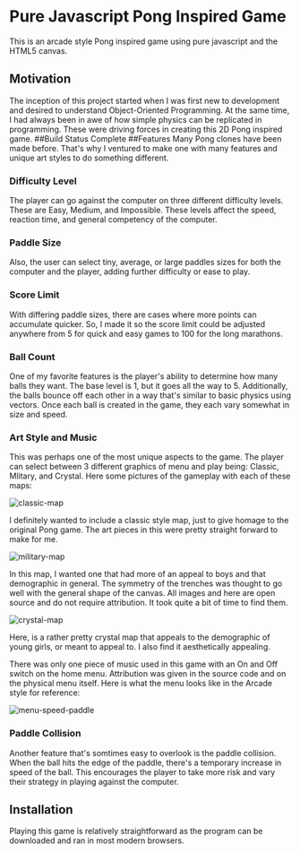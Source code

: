 # Pure Javascript Pong Inspired Game
This is an arcade style Pong inspired game using pure javascript and the HTML5 canvas.
## Motivation
The inception of this project started when I was first new to development and desired to understand Object-Oriented Programming. At the same time, I had always been in awe of how simple physics can be replicated in programming. These were driving forces in creating this 2D Pong inspired game.
##Build Status
Complete
##Features
Many Pong clones have been made before. That's why I ventured to make one with many features and unique art styles to do something different.
### Difficulty Level
The player can go against the computer on three different difficulty levels. These are Easy, Medium, and Impossible. These levels affect the speed, reaction time, and general competency of the computer.
### Paddle Size
Also, the user can select tiny, average, or large paddles sizes for both the computer and the player, adding further difficulty or ease to play.
### Score Limit
With differing paddle sizes, there are cases where more points can accumulate quicker. So, I made it so the score limit could be adjusted anywhere from 5 for quick and easy games to 100 for the long marathons.
### Ball Count 
One of my favorite features is the player's ability to determine how many balls they want. The base level is 1, but it goes all the way to 5. Additionally, the balls bounce off each other in a way that's similar to basic physics using vectors. Once each ball is created in the game, they each vary somewhat in size and speed. 
### Art Style and Music
This was perhaps one of the most unique aspects to the game. The player can select between 3 different graphics of menu and play being: Classic, Mlitary, and Crystal. Here some pictures of the gameplay with each of these maps:

![classic-map](https://user-images.githubusercontent.com/29243814/183991479-3af9d81f-09e8-4f83-a8f1-fd136566bb71.png)

I definitely wanted to include a classic style map, just to give homage to the original Pong game. The art pieces in this were pretty straight forward to make for me.

![military-map](https://user-images.githubusercontent.com/29243814/183991432-d04d2056-c70f-4108-9237-8112f856978d.png)

In this map, I wanted one that had more of an appeal to boys and that demographic in general. The symmetry of the trenches was thought to go well with the general shape of the canvas. All images and here are open source and do not require attribution. It took quite a bit of time to find them.

![crystal-map](https://user-images.githubusercontent.com/29243814/183991555-e28faea2-4ca5-4754-8e68-bee6efe84a83.png)

Here, is a rather pretty crystal map that appeals to the demographic of young girls, or meant to appeal to. I also find it aesthetically appealing.

There was only one piece of music used in this game with an On and Off switch on the home menu. Attribution was given in the source code and on the physical menu itself. Here is what the menu looks like in the Arcade style for reference:

![menu-speed-paddle](https://user-images.githubusercontent.com/29243814/183993438-120f49d8-576b-407c-91a9-970a0948c0fc.png)

### Paddle Collision
Another feature that's somtimes easy to overlook is the paddle collision. When the ball hits the edge of the paddle, there's a temporary increase in speed of the ball. This encourages the player to take more risk and vary their strategy in playing against the computer.

## Installation
Playing this game is relatively straightforward as the program can be downloaded and ran in most modern browsers.
